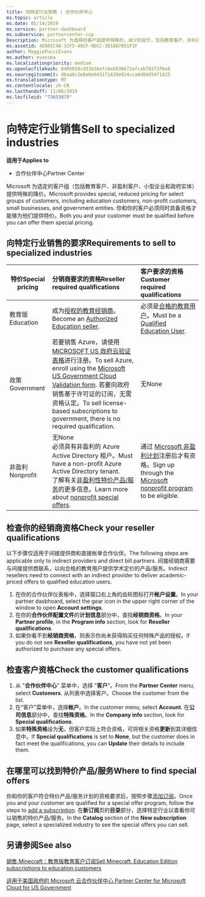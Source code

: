 ```yaml
---
title: 向特定行业销售 | 合作伙伴中心
ms.topic: article
ms.date: 05/14/2019
ms.service: partner-dashboard
ms.subservice: partnercenter-csp
Description: Microsoft 为选择的客户组提供特殊的、减少的定价，包括教育客户、非利润客户和政府用户。
ms.assetid: 4E085C48-3CF5-49CF-9DCC-3D18A7051F1F
author: MaggiePucciEvans
ms.author: evansma
ms.localizationpriority: medium
ms.openlocfilehash: 8405018cd33b36efcbeb936672afcab78273f6e8
ms.sourcegitcommit: dbaa6c2e8a0e6431f1420e024cca6d0dd54f1425
ms.translationtype: MT
ms.contentlocale: zh-CN
ms.lasthandoff: 11/06/2019
ms.locfileid: "73653079"
---
```

# <a name="sell-to-specialized-industries"></a><span data-ttu-id="a0e03-103">向特定行业销售</span><span class="sxs-lookup"><span data-stu-id="a0e03-103">Sell to specialized industries</span></span>

<span data-ttu-id="a0e03-104">**适用于**</span><span class="sxs-lookup"><span data-stu-id="a0e03-104">**Applies to**</span></span>

-  <span data-ttu-id="a0e03-105">合作伙伴中心</span><span class="sxs-lookup"><span data-stu-id="a0e03-105">Partner Center</span></span>

<span data-ttu-id="a0e03-106">Microsoft 为选定的客户组（包括教育客户、非盈利客户、小型企业和政府实体）提供特殊的降价。</span><span class="sxs-lookup"><span data-stu-id="a0e03-106">Microsoft provides special, reduced pricing for select groups of customers, including education customers, non-profit customers, small businesses, and government entities.</span></span> <span data-ttu-id="a0e03-107">你和你的客户必须同时具备资格才能够为他们提供特价。</span><span class="sxs-lookup"><span data-stu-id="a0e03-107">Both you and your customer must be qualified before you can offer them special pricing.</span></span> 

## <a name="requirements-to-sell-to-specialized-industries"></a><span data-ttu-id="a0e03-108">向特定行业销售的要求</span><span class="sxs-lookup"><span data-stu-id="a0e03-108">Requirements to sell to specialized industries</span></span>

|<span data-ttu-id="a0e03-109">**特价**</span><span class="sxs-lookup"><span data-stu-id="a0e03-109">**Special pricing**</span></span>   |<span data-ttu-id="a0e03-110">**分销商要求的资格**</span><span class="sxs-lookup"><span data-stu-id="a0e03-110">**Reseller required qualifications**</span></span>   |<span data-ttu-id="a0e03-111">**客户要求的资格**</span><span class="sxs-lookup"><span data-stu-id="a0e03-111">**Customer required qualifications**</span></span>   |
|----------------------------|:---------------------------------|:------------------------------------------|
|<span data-ttu-id="a0e03-112">教育版</span><span class="sxs-lookup"><span data-stu-id="a0e03-112">Education</span></span>   |<span data-ttu-id="a0e03-113">成为[授权的教育经销商](https://www.mepn.com)。</span><span class="sxs-lookup"><span data-stu-id="a0e03-113">Become an [Authorized Education seller](https://www.mepn.com).</span></span>   | <span data-ttu-id="a0e03-114">必须是[合格的教育用户](https://www.microsoftvolumelicensing.com/DocumentSearch.aspx?Mode=3&DocumentTypeId=7)。</span><span class="sxs-lookup"><span data-stu-id="a0e03-114">Must be a [Qualified Education User](https://www.microsoftvolumelicensing.com/DocumentSearch.aspx?Mode=3&DocumentTypeId=7).</span></span>   |
|<span data-ttu-id="a0e03-115">政策</span><span class="sxs-lookup"><span data-stu-id="a0e03-115">Government</span></span>   |<span data-ttu-id="a0e03-116">若要销售 Azure，请使用[MICROSOFT US 政府云验证表格](https://azuregov.microsoft.com/csp)进行注册。</span><span class="sxs-lookup"><span data-stu-id="a0e03-116">To sell Azure, enroll using the [Microsoft US Government Cloud Validation form](https://azuregov.microsoft.com/csp).</span></span> <span data-ttu-id="a0e03-117">若要向政府销售基于许可证的订阅，无需资格认定。</span><span class="sxs-lookup"><span data-stu-id="a0e03-117">To sell license-based subscriptions to government, there is no required qualification.</span></span>|   <span data-ttu-id="a0e03-118">无</span><span class="sxs-lookup"><span data-stu-id="a0e03-118">None</span></span>|
|<span data-ttu-id="a0e03-119">非盈利</span><span class="sxs-lookup"><span data-stu-id="a0e03-119">Nonprofit</span></span>  |<span data-ttu-id="a0e03-120">无</span><span class="sxs-lookup"><span data-stu-id="a0e03-120">None</span></span><br><span data-ttu-id="a0e03-121">必须具有非盈利的 Azure Active Directory 租户。</span><span class="sxs-lookup"><span data-stu-id="a0e03-121">Must have a non-profit Azure Active Directory tenant.</span></span><br><span data-ttu-id="a0e03-122">了解有关[非盈利性特价产品/服务](https://assetsprod.microsoft.com/mpn/nonprofit-skus-in-csp-faq.pdf)的更多信息。</span><span class="sxs-lookup"><span data-stu-id="a0e03-122">Learn more about [nonprofit special offers](https://assetsprod.microsoft.com/mpn/nonprofit-skus-in-csp-faq.pdf).</span></span>   |<span data-ttu-id="a0e03-123">通过 [Microsoft 非盈利计划](https://nonprofit.microsoft.com/#/register)注册后才有资格。</span><span class="sxs-lookup"><span data-stu-id="a0e03-123">Sign up through the [Microsoft nonprofit program](https://nonprofit.microsoft.com/#/register) to be eligible.</span></span>   |


## <a name="check-your-reseller-qualifications"></a><span data-ttu-id="a0e03-124">检查你的经销商资格</span><span class="sxs-lookup"><span data-stu-id="a0e03-124">Check your reseller qualifications</span></span>

<span data-ttu-id="a0e03-125">以下步骤仅适用于间接提供商和直接帐单合作伙伴。</span><span class="sxs-lookup"><span data-stu-id="a0e03-125">The following steps are applicable only to indirect providers and direct bill partners.</span></span> <span data-ttu-id="a0e03-126">间接经销商需要与间接提供商联系，以向合格的教育用户提供学术定价的产品/服务。</span><span class="sxs-lookup"><span data-stu-id="a0e03-126">Indirect resellers need to connect with an indirect provider to deliver academic-priced offers to qualified education users.</span></span> 

1.  <span data-ttu-id="a0e03-127">在你的合作伙伴仪表板中，选择窗口右上角的齿轮图标打开**帐户设置**。</span><span class="sxs-lookup"><span data-stu-id="a0e03-127">In your partner dasbhoard, select the gear icon in the upper right corner of the window to open **Account settings**.</span></span>
2.  <span data-ttu-id="a0e03-128">在你的**合作伙伴配置文件**的**计划信息**部分中，查找**经销商资格**。</span><span class="sxs-lookup"><span data-stu-id="a0e03-128">In your **Partner profile**, in the **Program info** section, look for **Reseller qualifications**.</span></span>
3.  <span data-ttu-id="a0e03-129">如果你看不到**经销商资格**，则表示你尚未获得购买任何特殊产品的授权。</span><span class="sxs-lookup"><span data-stu-id="a0e03-129">If you do not see **Reseller qualifications**, you have not yet been authorized to purchase any special offers.</span></span>

## <a name="check-the-customer-qualifications"></a><span data-ttu-id="a0e03-130">检查客户资格</span><span class="sxs-lookup"><span data-stu-id="a0e03-130">Check the customer qualifications</span></span>

1.  <span data-ttu-id="a0e03-131">从 "**合作伙伴中心**" 菜单中，选择 "**客户**"。</span><span class="sxs-lookup"><span data-stu-id="a0e03-131">From the **Partner Center** menu, select **Customers**.</span></span> <span data-ttu-id="a0e03-132">从列表中选择客户。</span><span class="sxs-lookup"><span data-stu-id="a0e03-132">Choose the customer from the list.</span></span>
2.  <span data-ttu-id="a0e03-133">在“客户”菜单中，选择**帐户**。</span><span class="sxs-lookup"><span data-stu-id="a0e03-133">In the customer menu, select **Account**.</span></span> <span data-ttu-id="a0e03-134">在**公司信息**部分中，查找**特殊资格**。</span><span class="sxs-lookup"><span data-stu-id="a0e03-134">In the **Company info** section, look for **Special qualifications**.</span></span>
3.  <span data-ttu-id="a0e03-135">如果**特殊资格**设为**无**，但客户实际上符合资格，可将相关资格**更新**到其详细信息中。</span><span class="sxs-lookup"><span data-stu-id="a0e03-135">If **Special qualifications** is set to **None**, but the customer does in fact meet the qualifications, you can **Update** their details to include them.</span></span>

## <a name="where-to-find-special-offers"></a><span data-ttu-id="a0e03-136">在哪里可以找到特价产品/服务</span><span class="sxs-lookup"><span data-stu-id="a0e03-136">Where to find special offers</span></span>

<span data-ttu-id="a0e03-137">你和你的客户符合特价产品/服务计划的资格要求后，按照步骤[添加订阅](create-a-new-subscription.md)。</span><span class="sxs-lookup"><span data-stu-id="a0e03-137">Once you and your customer are qualified for a special offer program, follow the steps to [add a subscription](create-a-new-subscription.md).</span></span> <span data-ttu-id="a0e03-138">在**新订阅**页的**目录**部分，选择特定行业以查看你可以销售的特价产品/服务。</span><span class="sxs-lookup"><span data-stu-id="a0e03-138">In the **Catalog** section of the **New subscription** page, select a specialized industry to see the special offers you can sell.</span></span>

## <a name="see-also"></a><span data-ttu-id="a0e03-139">另请参阅</span><span class="sxs-lookup"><span data-stu-id="a0e03-139">See also</span></span>

[<span data-ttu-id="a0e03-140">销售 Minecraft：教育版教育客户订阅</span><span class="sxs-lookup"><span data-stu-id="a0e03-140">Sell Minecraft: Education Edition subscriptions to education customers</span></span>](minecraft-subscriptions.md)

[<span data-ttu-id="a0e03-141">适用于美国政府的 Microsoft 云合作伙伴中心</span><span class="sxs-lookup"><span data-stu-id="a0e03-141"> Partner Center for Microsoft Cloud for US Government</span></span>](partner-center-for-microsoft-us-govt-cloud.md)


 

 

 



